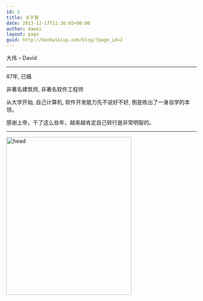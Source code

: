 ```yaml
---
id: 2
title: 关于我
date: 2013-12-17T11:36:03+00:00
author: dawei
layout: page
guid: http://bookwikiup.com/blog/?page_id=2
---
```

大伟 &#8211; David

* * *

87年, 已婚

非著名建筑师, 非著名软件工程师

从大学开始, 自己计算机, 软件开发能力先不说好不好, 倒是练出了一身自学的本领。

感谢上帝，干了这么些年，越来越肯定自己转行是非常明智的。

* * *

[<img class="alignnone size-full wp-image-385" src="http://www.bookwikiup.com/wp-content/uploads/2013/12/head.png" alt="head" width="331" height="418" />](http://www.bookwikiup.com/wp-content/uploads/2013/12/head.png)

&nbsp;

